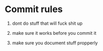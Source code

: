 # Commit rules

1. dont do stuff that will fuck shit up

2. make sure it works before you commit it

3. make sure you document stuff propperly
